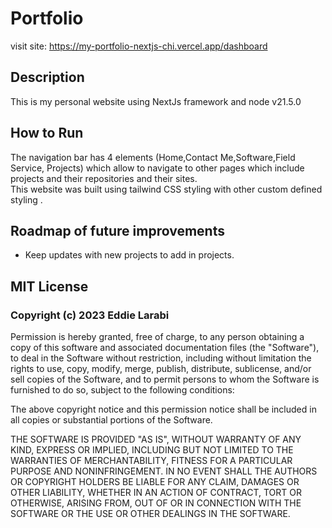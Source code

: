 <!-- @format -->

# Portfolio

visit site: https://my-portfolio-nextjs-chi.vercel.app/dashboard

## Description

  <p>
  This is my personal website using NextJs framework and node v21.5.0
  </p>

## How to Run

<p>
The navigation bar has 4 elements (Home,Contact Me,Software,Field Service, Projects) which allow to navigate to other pages which include projects and their repositories and their sites.<br>
This website was built using tailwind CSS styling with other custom defined styling . 
</p>

## Roadmap of future improvements

- Keep updates with new projects to add in projects.

## MIT License

### Copyright (c) 2023 Eddie Larabi

<p>
Permission is hereby granted, free of charge, to any person obtaining a copy
of this software and associated documentation files (the "Software"), to deal
in the Software without restriction, including without limitation the rights
to use, copy, modify, merge, publish, distribute, sublicense, and/or sell
copies of the Software, and to permit persons to whom the Software is
furnished to do so, subject to the following conditions:

The above copyright notice and this permission notice shall be included in all
copies or substantial portions of the Software.

THE SOFTWARE IS PROVIDED "AS IS", WITHOUT WARRANTY OF ANY KIND, EXPRESS OR
IMPLIED, INCLUDING BUT NOT LIMITED TO THE WARRANTIES OF MERCHANTABILITY,
FITNESS FOR A PARTICULAR PURPOSE AND NONINFRINGEMENT. IN NO EVENT SHALL THE
AUTHORS OR COPYRIGHT HOLDERS BE LIABLE FOR ANY CLAIM, DAMAGES OR OTHER
LIABILITY, WHETHER IN AN ACTION OF CONTRACT, TORT OR OTHERWISE, ARISING FROM,
OUT OF OR IN CONNECTION WITH THE SOFTWARE OR THE USE OR OTHER DEALINGS IN THE
SOFTWARE.

</p>
